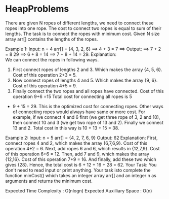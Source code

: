 # HeapProblems

There are given N ropes of different lengths, we need to connect these ropes into one rope. 
The cost to connect two ropes is equal to sum of their lengths. 
The task is to connect the ropes with minimum cost. Given N size array arr[] contains the lengths of the ropes.

Example 1:
Input:
n = 4
arr[] = {4, 3, 2, 6} ==> 4 + 3 = 7  ==> 
Output:             ==> 7 + 2 = 8
29                  ==> 6 + 8 = 14      ==> 7 + 8 + 14 = 29.
Explanation:        
We can connect the ropes in following ways.
1) First connect ropes of lengths 2 and 3.
Which makes the array {4, 5, 6}. Cost of
this operation 2+3 = 5. 
2) Now connect ropes of lengths 4 and 5.
Which makes the array {9, 6}. Cost of
this operation 4+5 = 9.
3) Finally connect the two ropes and all
ropes have connected. Cost of this 
operation 9+6 =15
Total cost for connecting all ropes is 5
+ 9 + 15 = 29. This is the optimized cost
for connecting ropes. 
Other ways of connecting ropes would always 
have same or more cost. For example, if we 
connect 4 and 6 first (we get three rope of 3,
2 and 10), then connect 10 and 3 (we get
two rope of 13 and 2). Finally we
connect 13 and 2. Total cost in this way
is 10 + 13 + 15 = 38.

Example 2:
Input:
n = 5
arr[] = {4, 2, 7, 6, 9}
Output: 
62 
Explanation:
First, connect ropes 4 and 2, which makes
the array {6,7,6,9}. Cost of
this operation 4+2 = 6. Next, add ropes 
6 and 6, which results in {12,7,9}. 
Cost of this operation 6+6 = 12.
Then, add 7 and 9, which makes the array {12,16}. 
Cost of this operation 7+9 = 16. And
finally, add these two which gives {28}.
Hence, the total cost is 6 + 12 + 16 + 
28 = 62.
Your Task:
You don't need to read input or print anything. Your task isto complete the function minCost() which takes an integer array arr[] and an integer n as arguments and returns the minimum cost.

Expected Time Complexity : O(nlogn)
Expected Auxilliary Space : O(n)
